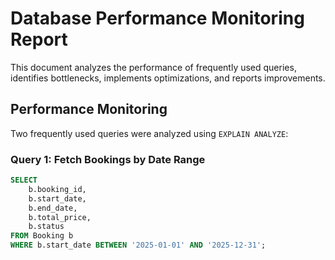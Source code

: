 # Database Performance Monitoring Report

This document analyzes the performance of frequently used queries, identifies bottlenecks, implements optimizations, and reports improvements.

## Performance Monitoring
Two frequently used queries were analyzed using `EXPLAIN ANALYZE`:

### Query 1: Fetch Bookings by Date Range
```sql
SELECT 
    b.booking_id,
    b.start_date,
    b.end_date,
    b.total_price,
    b.status
FROM Booking b
WHERE b.start_date BETWEEN '2025-01-01' AND '2025-12-31';